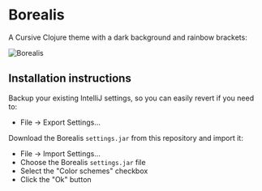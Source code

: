 # Borealis

A Cursive Clojure theme with a dark background and rainbow brackets:

![Borealis](https://github.com/Misophistful/borealis-cursive-theme/wiki/images/Borealis.png)

## Installation instructions
Backup your existing IntelliJ settings, so you can easily revert if you need to:
- File -> Export Settings...

Download the Borealis `settings.jar` from this repository and import it:
- File -> Import Settings...
- Choose the Borealis `settings.jar` file
- Select the "Color schemes" checkbox
- Click the "Ok" button
